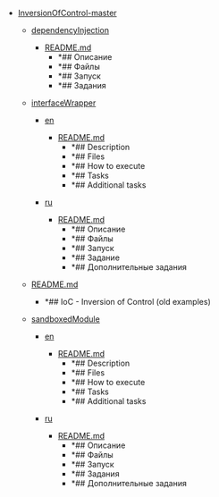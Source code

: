 - <a href = "E:\Node_projects\Node_Way\Education\Timur_Video_Node.js\part_7\InversionOfControl-master\cat.InversionOfControl-master\dir.InversionOfControl-master.md">InversionOfControl-master</a>
    - <a href = "E:\Node_projects\Node_Way\Education\Timur_Video_Node.js\part_7\InversionOfControl-master\dependencyInjection\cat.dependencyInjection\dir.dependencyInjection.md">dependencyInjection</a>
        - <a href = "E:\Node_projects\Node_Way\Education\Timur_Video_Node.js\part_7\InversionOfControl-master\dependencyInjection\README.md">README.md</a>
            - *## Описание
            - *## Файлы
            - *## Запуск
            - *## Задания
    
    - <a href = "E:\Node_projects\Node_Way\Education\Timur_Video_Node.js\part_7\InversionOfControl-master\interfaceWrapper\cat.interfaceWrapper\dir.interfaceWrapper.md">interfaceWrapper</a>
        - <a href = "E:\Node_projects\Node_Way\Education\Timur_Video_Node.js\part_7\InversionOfControl-master\interfaceWrapper\en\cat.en\dir.en.md">en</a>
            - <a href = "E:\Node_projects\Node_Way\Education\Timur_Video_Node.js\part_7\InversionOfControl-master\interfaceWrapper\en\README.md">README.md</a>
                - *## Description
                - *## Files
                - *## How to execute
                - *## Tasks
                - *## Additional tasks
        
        - <a href = "E:\Node_projects\Node_Way\Education\Timur_Video_Node.js\part_7\InversionOfControl-master\interfaceWrapper\ru\cat.ru\dir.ru.md">ru</a>
            - <a href = "E:\Node_projects\Node_Way\Education\Timur_Video_Node.js\part_7\InversionOfControl-master\interfaceWrapper\ru\README.md">README.md</a>
                - *## Описание
                - *## Файлы
                - *## Запуск
                - *## Задание
                - *## Дополнительные задания
        
    
    - <a href = "E:\Node_projects\Node_Way\Education\Timur_Video_Node.js\part_7\InversionOfControl-master\README.md">README.md</a>
        - *## IoC - Inversion of Control (old examples)
    - <a href = "E:\Node_projects\Node_Way\Education\Timur_Video_Node.js\part_7\InversionOfControl-master\sandboxedModule\cat.sandboxedModule\dir.sandboxedModule.md">sandboxedModule</a>
        - <a href = "E:\Node_projects\Node_Way\Education\Timur_Video_Node.js\part_7\InversionOfControl-master\sandboxedModule\en\cat.en\dir.en.md">en</a>
            - <a href = "E:\Node_projects\Node_Way\Education\Timur_Video_Node.js\part_7\InversionOfControl-master\sandboxedModule\en\README.md">README.md</a>
                - *## Description
                - *## Files
                - *## How to execute
                - *## Tasks
                - *## Additional tasks
        
        - <a href = "E:\Node_projects\Node_Way\Education\Timur_Video_Node.js\part_7\InversionOfControl-master\sandboxedModule\ru\cat.ru\dir.ru.md">ru</a>
            - <a href = "E:\Node_projects\Node_Way\Education\Timur_Video_Node.js\part_7\InversionOfControl-master\sandboxedModule\ru\README.md">README.md</a>
                - *## Описание
                - *## Файлы
                - *## Запуск
                - *## Задания
                - *## Дополнительные задания
        
    
